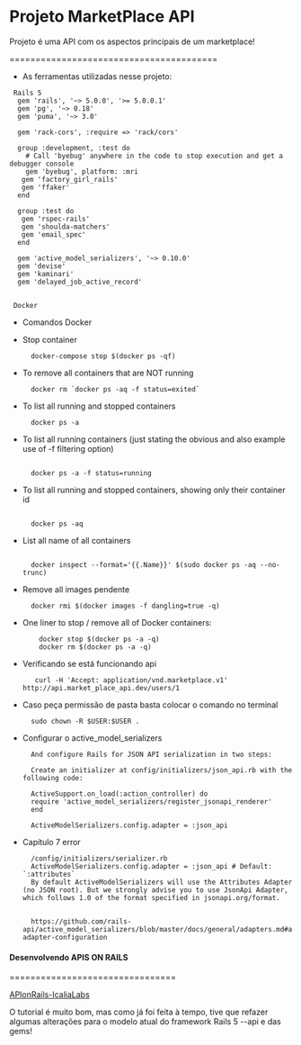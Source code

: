 # Projeto MarketPlace API

Projeto é uma API com os aspectos principais de um marketplace!

========================================
- As ferramentas utilizadas nesse projeto:

 ```
  Rails 5
   gem 'rails', '~> 5.0.0', '>= 5.0.0.1'
   gem 'pg', '~> 0.18'
   gem 'puma', '~> 3.0'

   gem 'rack-cors', :require => 'rack/cors'

   group :development, :test do
     # Call 'byebug' anywhere in the code to stop execution and get a debugger console
     gem 'byebug', platform: :mri
    gem 'factory_girl_rails'
    gem 'ffaker'
   end

   group :test do
    gem 'rspec-rails'
    gem 'shoulda-matchers'
    gem 'email_spec'
   end

   gem 'active_model_serializers', '~> 0.10.0'
   gem 'devise'
   gem 'kaminari'
   gem 'delayed_job_active_record'


  Docker

```

- Comandos Docker

- Stop container

  ```
    docker-compose stop $(docker ps -qf)

  ```

- To remove all containers that are NOT running

  ```
    docker rm `docker ps -aq -f status=exited`

  ```

- To list all running and stopped containers
	```
	  docker ps -a

	```

- To list all running containers (just stating the obvious and also example use of -f filtering option)

	```

	  docker ps -a -f status=running

	```
- To list all running and stopped containers, showing only their container id

	```

	  docker ps -aq

	```
- List all name of all containers

	```

	  docker inspect --format='{{.Name}}' $(sudo docker ps -aq --no-trunc)

	```
- Remove all images pendente

	```
	  docker rmi $(docker images -f dangling=true -q)

	```

- One liner to stop / remove all of Docker containers:

		  docker stop $(docker ps -a -q)
		  docker rm $(docker ps -a -q)

- Verificando se está funcionando api

	```
	   curl -H 'Accept: application/vnd.marketplace.v1' http://api.market_place_api.dev/users/1

	```

- Caso peça permissão de pasta basta colocar o comando no terminal

	```
	  sudo chown -R $USER:$USER .

	```

- Configurar o active_model_serializers

	```
	  And configure Rails for JSON API serialization in two steps:

	  Create an initializer at config/initializers/json_api.rb with the following code:

	  ActiveSupport.on_load(:action_controller) do
	  require 'active_model_serializers/register_jsonapi_renderer'
	  end

	  ActiveModelSerializers.config.adapter = :json_api

    ```



- Capítulo 7 error


		/config/initializers/serializer.rb
		ActiveModelSerializers.config.adapter = :json_api # Default: `:attributes`
		By default ActiveModelSerializers will use the Attributes Adapter (no JSON root). But we strongly advise you to use JsonApi Adapter, which follows 1.0 of the format specified in jsonapi.org/format.


		https://github.com/rails-api/active_model_serializers/blob/master/docs/general/adapters.md#advanced-adapter-configuration



#### Desenvolvendo APIS ON RAILS
================================

[APIonRails-IcaliaLabs](http://apionrails.icalialabs.com/)

O tutorial é muito bom, mas como já foi feita à tempo, tive que refazer algumas alterações para o modelo atual do framework Rails 5 --api e das gems!
